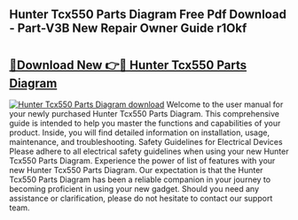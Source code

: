 ## Hunter Tcx550 Parts Diagram Free Pdf Download - Part-V3B New Repair Owner Guide r1Okf

# <h2><a href="http://dfr04e.blite.top/?on=Hunter+Tcx550+Parts+Diagram">🔗Download New 👉🔴 Hunter Tcx550 Parts Diagram</a></h2>

[![Hunter Tcx550 Parts Diagram download](https://i.imgur.com/lujVjoI.png)](http://dfr04e.blite.top/?on=Hunter+Tcx550+Parts+Diagram)
Welcome to the user manual for your newly purchased Hunter Tcx550 Parts Diagram. This comprehensive guide is intended to help you master the functions and capabilities of your product. Inside, you will find detailed information on installation, usage, maintenance, and troubleshooting. Safety Guidelines for Electrical Devices Please adhere to all electrical safety guidelines when using your new Hunter Tcx550 Parts Diagram. Experience the power of list of features with your new Hunter Tcx550 Parts Diagram. Our expectation is that the Hunter Tcx550 Parts Diagram has been a reliable companion in your journey to becoming proficient in using your new gadget. Should you need any assistance or clarification, please do not hesitate to contact our support team.
